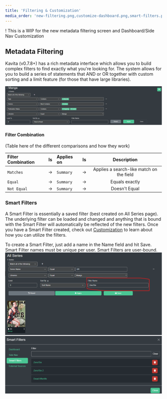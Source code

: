 ```yaml
---
title: 'Filtering & Customization'
media_order: 'new-filtering.png,customize-dashboard.png,smart-filters.png'
---
```


! This is a WIP for the new metadata filtering screen and Dashboard/Side Nav Customization

## Metadata Filtering
Kavita (v0.7.8+) has a rich metadata interface which allows you to build complex filters to find exactly what you're looking for. The system allows for you to build a series of statements that AND or OR together with custom sorting and a limit feature (for those that have large libraries). 

![new-filtering](new-filtering.png "new-filtering")

#### Filter Combination
(Table here of the different comparisons and how they work)

| Filter Combination           | Is  | Applies on           | Is  |           Description            |
|:-------------------|:---:|:-----------------------|:---:|:------------------------------------------:|
| `Matches`      |  →  | `Summary`              |  →  |                  Applies a search-like match on the field                   |
| `Equal`      |  →  | `Summary`              |  →  |                  Equals exactly                  |
| `Not Equal`      |  →  | `Summary`              |  →  |                  Doesn't Equal                  |

### Smart Filters
A Smart Filter is essentially a saved filter (best created on All Series page). The underlying filter can be loaded and changed and anything that is bound with the Smart Filter will automatically be reflected of the new filters. Once you have a Smart Filter created, check out [Customization](https://wiki.kavitareader.com/en/guides/customization) to learn about how you can utilize the filters.

To create a Smart Filter, just add a name in the Name field and hit Save. Smart Filter names must be unique per user. Smart Filters are user-bound. 
![create_smart_filter](create_smart_filter.png "create_smart_filter")
![smart%20filter%20list](smart%20filter%20list.png "smart%20filter%20list")